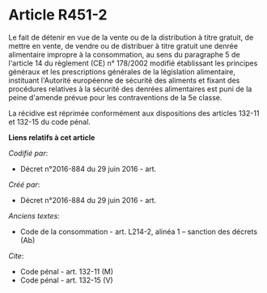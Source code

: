 # Article R451-2

Le fait de détenir en vue de la vente ou de la distribution à titre gratuit, de mettre en vente, de vendre ou de distribuer à
titre gratuit une denrée alimentaire impropre à la consommation, au sens du paragraphe 5 de l'article 14 du règlement (CE) n°
178/2002 modifié établissant les principes généraux et les prescriptions générales de la législation alimentaire, instituant
l'Autorité européenne de sécurité des aliments et fixant des procédures relatives à la sécurité des denrées alimentaires est
puni de la peine d'amende prévue pour les contraventions de la 5e classe. 

La récidive est réprimée conformément aux dispositions des articles 132-11 et 132-15 du code pénal.

**Liens relatifs à cet article**

_Codifié par_:

  - Décret n°2016-884 du 29 juin 2016 - art.

_Créé par_:

  - Décret n°2016-884 du 29 juin 2016 - art.

_Anciens textes_:

  - Code de la consommation - art. L214-2, alinéa 1 – sanction des décrets (Ab)

_Cite_:

  - Code pénal - art. 132-11 (M)
  - Code pénal - art. 132-15 (V)
